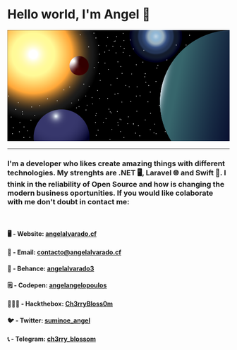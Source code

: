 # Hello world, I'm Angel 🚀

<img src="img.png">
<hr>

### I'm a developer who likes create amazing things with different technologies. My strenghts are .NET 🖥, Laravel 🌐 and Swift 📱. I think in the reliability of Open Source and how is changing the modern business oportunities. If you would like colaborate with me don't doubt in contact me:
<br>

 #### 🖥 - Website: <a href="https://angelalvarado.cf">angelalvarado.cf</a>
 #### 📧 - Email: <a href="mailto:contacto@angelalvarado.cf">contacto@angelalvarado.cf</a>
 #### 📁 - Behance: <a href="https://www.behance.net/angelalvarado3">angelalvarado3</a>
 #### 🗒 - Codepen: <a href="https://codepen.io/angelangelopoulos">angelangelopoulos</a>
 #### 👨🏻‍💻 - Hackthebox: <a href="https://www.hackthebox.eu/home/users/profile/353933">Ch3rryBloss0m</a>
 #### 🐦 - Twitter: <a href="https://twitter.com/suminoe_angel">suminoe_angel</a>
 #### 📞 - Telegram: <a href="https://t.me/ch3rry_blossom">ch3rry_blossom</a>

<!--
**AngelAngelopoulos/AngelAngelopoulos** is a ✨ _special_ ✨ repository because its `README.md` (this file) appears on your GitHub profile.

Here are some ideas to get you started:

- 🔭 I’m currently working on ...
- 🌱 I’m currently learning ...
- 👯 I’m looking to collaborate on ...
- 🤔 I’m looking for help with ...
- 💬 Ask me about ...
- 📫 How to reach me: ...
- 😄 Pronouns: ...
- ⚡ Fun fact: ...
-->
